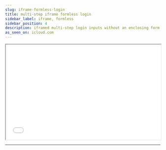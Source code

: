 ```yaml
---
slug: iframe-formless-login
title: multi-step iframe formless login
sidebar_label: iframe, formless
sidebar_position: 4
description: iframed multi-step login inputs without an enclosing form which will store user inputs of each step and will POST on final submit
as_seen_on: icloud.com
---
```


<iframe
  id="test-iframe"
  src="/forms/multi-step/formless-login?docusaurus-data-bare-page=true"
  class="margin-vert--sm"
  style="overflow-y: hidden; width: 100%; height: 310px;"
  scrolling="no"
></iframe>

<hr/>
